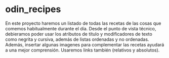 # odin_recipes
En este proyecto haremos un listado de todas las recetas de las cosas que comemos habitualmente durante el día.
Desde el punto de vista técnico, debieramos poder usar los atributos de título y modificadores de texto como negrita y cursiva, además de listas ordenadas y no ordenadas. Además, insertar algunas imagenes para complementar las recetas ayudará a una mejor comprensión. Usaremos links también (relativos y absolutos).